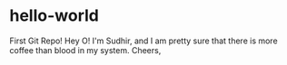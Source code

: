 # hello-world
First Git Repo!
Hey O!
I'm Sudhir, and I am pretty sure that there is more coffee than blood in my system.
Cheers,
